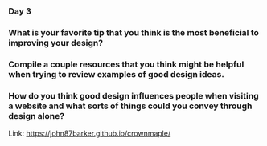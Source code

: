 ### Day 3



### What is your favorite tip that you think is the most beneficial to improving your design?

### Compile a couple resources that you think might be helpful when trying to review examples of good design ideas.

### How do you think good design influences people when visiting a website and what sorts of things could you convey through design alone?




Link: https://john87barker.github.io/crownmaple/